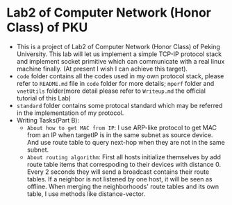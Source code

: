 # Lab2 of Computer Network (Honor Class) of PKU
- This is a project of Lab2 of Computer Network (Honor Class) of Peking University. This lab will let us implement a simple TCP-IP protocol stack and implement socket primitive which can communicate with a real linux machine finally. (At present I wish I can achieve this target).
- `code` folder contains all the codes used in my own protocol stack, please refer to `README.md` file in `code` folder for more details; `mperf` folder and `vnetUtils` folder(more detail please refer to `Writeup.md` the official tutorial of this Lab)
- `standard` folder contains some protocal standard which may be referred in the implementation of my protocol.
- Writing Tasks(Part B):
  - `About how to get MAC from IP`: I use ARP-like protocol to get MAC from an IP when targetIP is in the same subnet as source device. And use route table to query next-hop when they are not in the same subnet.
  - `About routing algorithm`: First all hosts initialize themselves by add route table items that correspoding to their devices with distance 0. Every 2 seconds they will send a broadcast contains their route tables. If a neighbor is not listened by one host, it will be seen as offline. When merging the neighborhoods' route tables and its own table, I use methods like distance-vector.